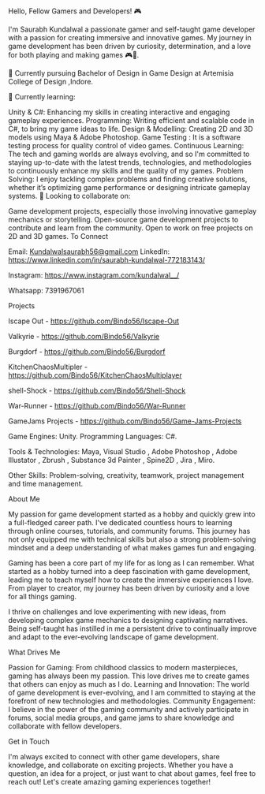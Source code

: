 Hello, Fellow Gamers and Developers! 🎮

I'm Saurabh Kundalwal a passionate gamer and self-taught game developer with a passion for creating immersive and innovative games. My journey in game development has been driven by curiosity, determination, and a love for both playing and making games 🎮👾.

🔭 Currently pursuing Bachelor of Design in Game Design at Artemisia College of Design ,Indore.

🌱 Currently learning:

Unity & C#: Enhancing my skills in creating interactive and engaging gameplay experiences.
Programming: Writing efficient and scalable code in C#, to bring my game ideas to life.
Design & Modelling: Creating 2D and 3D models using Maya & Adobe Photoshop.
Game Testing : It is a software testing process for quality control of video games.
Continuous Learning: The tech and gaming worlds are always evolving, and so I'm committed to staying up-to-date with the latest trends, technologies, and methodologies to continuously enhance my skills and the quality of my games.
Problem Solving: I enjoy tackling complex problems and finding creative solutions, whether it’s optimizing game performance or designing intricate gameplay systems.
👯 Looking to collaborate on:

Game development projects, especially those involving innovative gameplay mechanics or storytelling.
Open-source game development projects to contribute and learn from the community.
Open to work on free projects on 2D and 3D games.
To Connect

Email: Kundalwalsaurabh56@gmail.com
LinkedIn: https://www.linkedin.com/in/saurabh-kundalwal-772183143/

Instagram: https://www.instagram.com/kundalwal__/

Whatsapp: 7391967061

Projects

Iscape Out  - https://github.com/Bindo56/Iscape-Out

Valkyrie - https://github.com/Bindo56/Valkyrie

Burgdorf - https://github.com/Bindo56/Burgdorf

KitchenChaosMultipler - https://github.com/Bindo56/KitchenChaosMultiplayer

shell-Shock - https://github.com/Bindo56/Shell-Shock

War-Runner - https://github.com/Bindo56/War-Runner

GameJams Projects - https://github.com/Bindo56/Game-Jams-Projects


Game Engines: Unity.
Programming Languages: C#.

Tools & Technologies: Maya, Visual Studio , Adobe Photoshop , Adobe Illustator , Zbrush , Substance 3d Painter , Spine2D , Jira , Miro.

Other Skills: Problem-solving, creativity, teamwork, project management and time management.


About Me

My passion for game development started as a hobby and quickly grew into a full-fledged career path. I've dedicated countless hours to learning through online courses, tutorials, and community forums. This journey has not only equipped me with technical skills but also a strong problem-solving mindset and a deep understanding of what makes games fun and engaging.

Gaming has been a core part of my life for as long as I can remember. What started as a hobby turned into a deep fascination with game development, leading me to teach myself how to create the immersive experiences I love. From player to creator, my journey has been driven by curiosity and a love for all things gaming.

I thrive on challenges and love experimenting with new ideas, from developing complex game mechanics to designing captivating narratives. Being self-taught has instilled in me a persistent drive to continually improve and adapt to the ever-evolving landscape of game development.

What Drives Me

Passion for Gaming: From childhood classics to modern masterpieces, gaming has always been my passion. This love drives me to create games that others can enjoy as much as I do. Learning and Innovation: The world of game development is ever-evolving, and I am committed to staying at the forefront of new technologies and methodologies. Community Engagement: I believe in the power of the gaming community and actively participate in forums, social media groups, and game jams to share knowledge and collaborate with fellow developers.

Get in Touch

I'm always excited to connect with other game developers, share knowledge, and collaborate on exciting projects. Whether you have a question, an idea for a project, or just want to chat about games, feel free to reach out! Let's create amazing gaming experiences together!
